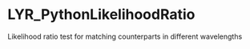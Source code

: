 # LYR_PythonLikelihoodRatio
Likelihood ratio test for matching counterparts in different wavelengths
